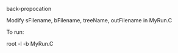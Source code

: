 back-propocation

Modify sFilename, bFilename, treeName, outFilename in MyRun.C

To run:

root -l -b MyRun.C
